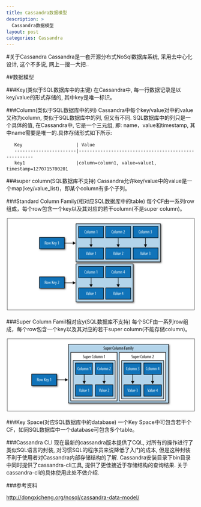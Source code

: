 ```yaml
---
title: Cassandra数据模型
description: >
  Cassandra数据模型
layout: post
categories: Cassandra
---
```


#关于Cassandra
Cassandra是一套开源分布式NoSql数据库系统, 采用去中心化设计, 这个不多说, 网上一搜一大把..

##数据模型

###Key(类似于SQL数据库中的主键)
在Cassandra中, 每一行数据记录是以key/value的形式存储的, 其中key是唯一标识。

###Column(类似于SQL数据库中的列)
Cassandra中每个key/value对中的value又称为column, 类似于SQL数据库中的列, 但又有不同. SQL数据库中的列只是一个具体的值, 在Cassandra中, 它是一个三元组, 即: name，value和timestamp, 其中name需要是唯一的.具体存储形式如下所示:

```
   Key                    | Value
   -----------------------|-----------------------------------------------------
   key1                   |column=column1, value=value1, timestamp=1270715700201

```

###super column(SQL数据库不支持)
Cassandra允许key/value中的value是一个map(key/value_list)，即某个column有多个子列。

###Standard Column Family(相对应SQL数据库中的table)
每个CF由一系列row组成，每个row包含一个key以及其对应的若干column(不是super column)。

![enter image description here][1]
 

###Super Column Famil相对应y(SQL数据库不支持)
每个SCF由一系列row组成，每个row包含一个key以及其对应的若干super column(不能存储column)。

![enter image description here][2]

###Key Space(对应SQL数据库中的database)
一个Key Space中可包含若干个CF，如同SQL数据库中一个database可包含多个table。

###Cassandra CLI
现在最新的cassandra版本提供了CQL, 对所有的操作进行了类似SQL语言的封装, 对习惯SQL的程序员来说降低了入门的成本, 但是这种封装不利于使用者对Cassandra内部存储结构的了解. Cassandra安装目录下bin目录中同时提供了cassandra-cli工具, 提供了更佳接近于存储结构的查询结果. 关于cassandra-cli的具体使用此处不做介绍.


###参考资料

http://dongxicheng.org/nosql/cassandra-data-model/

  [1]: https://github.com/chyun/Blog/blob/gh-pages/images/CF.png?raw=true
  [2]: https://github.com/chyun/Blog/blob/gh-pages/images/SCF.png?raw=true
